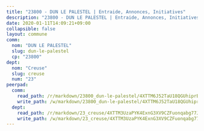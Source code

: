 ```yaml
---
title: "23800 - DUN LE PALESTEL | Entraide, Annonces, Initiatives"
description: "23800 - DUN LE PALESTEL | Entraide, Annonces, Initiatives"
date: 2020-01-11T14:09:21+09:00
collapsible: false
layout: commune
comm:
  nom: "DUN LE PALESTEL"
  slug: dun-le-palestel
  cp: "23800"
dept:
  nom: "Creuse"
  slug: creuse
  num: "23"
peerpad:
  comm:
    read_path: /r/markdown/23800_dun-le-palestel/4XTTM6J52TaU18QGUhiprBoaWihqE7FhLxnRPq9juW1DpZEs5
    write_path: /w/markdown/23800_dun-le-palestel/4XTTM6J52TaU18QGUhiprBoaWihqE7FhLxnRPq9juW1DpZEs5-K3TgV2PNhSq2jFtHPZpFFWhkQvpX2np39CqUVjtTKo4vntbhbVmBM3TXRnNibhZRbd8jWA4TweEmhXnEsJkm2pHRWZ9jChYS7Wobuh79VtPwsCLhVRrvYscfU6gghVjA9xT46aVh
  dept:
    read_path: /r/markdown/23_creuse/4XTTM3UzaPYK4ExnG3XV9CZFuonqabg77JTNiqvJ5MQS23jj7
    write_path: /w/markdown/23_creuse/4XTTM3UzaPYK4ExnG3XV9CZFuonqabg77JTNiqvJ5MQS23jj7-K3TgUKE86JxR4JSYXC5aZe6fqBSBprUrmaVFUW2jmdnpHS2xDyA3bckVFWgGTEWFg2GMkYcK4FztBw3HJgWqQMWmUjaPRWNNPUiVES6qbqTDLs9pxQ3uHzULq9XSj5J8FTp6MDn1
---
```


